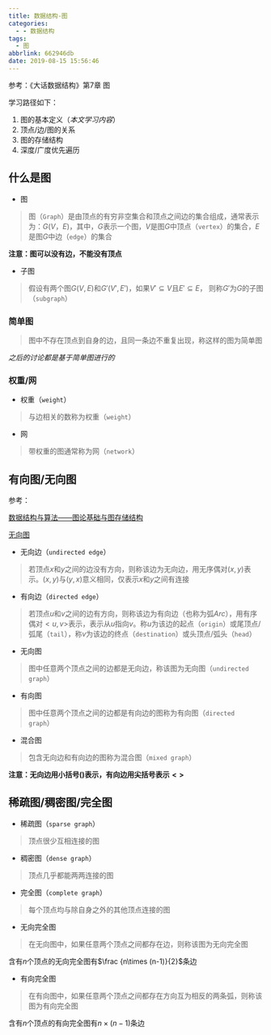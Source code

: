 ```yaml
---
title: 数据结构-图
categories:
  - - 数据结构
tags:
  - 图
abbrlink: 662946db
date: 2019-08-15 15:56:46
---
```


参考：《大话数据结构》第7章 图

学习路径如下：

1. 图的基本定义（*本文学习内容*）
2. 顶点/边/图的关系
3. 图的存储结构
4. 深度/广度优先遍历

## 什么是图

* 图

>图（`Graph`）是由顶点的有穷非空集合和顶点之间边的集合组成，通常表示为：$G(V，E)$，其中，$G$表示一个图，$V$是图$G$中顶点（`vertex`）的集合，$E$是图$G$中边（`edge`）的集合

**注意：图可以没有边，不能没有顶点**

* 子图

>假设有两个图$G(V,E)$和${G}'({V}',{E}')$，如果${V}'\subseteq V$且${E}'\subseteq E$， 则称${G}'$为$G$的子图（`subgraph`）

### 简单图

>图中不存在顶点到自身的边，且同一条边不重复出现，称这样的图为简单图

*之后的讨论都是基于简单图进行的*

### 权重/网

* 权重（`weight`）

>与边相关的数称为权重（`weight`）

* 网

> 带权重的图通常称为网（`network`）

## 有向图/无向图

参考：

[数据结构与算法——图论基础与图存储结构](https://www.itcodemonkey.com/article/13876.html)

[无向图](https://baike.baidu.com/item/%E6%97%A0%E5%90%91%E5%9B%BE)

* 无向边（`undirected edge`）

>若顶点$x$和$y$之间的边没有方向，则称该边为无向边，用无序偶对$(x,y)$表示。$(x,y)$与$(y,x)$意义相同，仅表示$x$和$y$之间有连接

* 有向边（`directed edge`）

>若顶点$u$和$v$之间的边有方向，则称该边为有向边（也称为弧$Arc$），用有序偶对$<u,v>$表示，表示从$u$指向$v$。称$u$为该边的起点（`origin`）或尾顶点/弧尾（`tail`），称$v$为该边的终点（`destination`）或头顶点/弧头（`head`）

* 无向图

>图中任意两个顶点之间的边都是无向边，称该图为无向图（`undirected graph`）

* 有向图

>图中任意两个顶点之间的边都是有向边的图称为有向图（`directed graph`）

* 混合图

>包含无向边和有向边的图称为混合图（`mixed graph`）

**注意：无向边用小括号$()$表示，有向边用尖括号表示$<>$**

## 稀疏图/稠密图/完全图

* 稀疏图（`sparse graph`）

>顶点很少互相连接的图

* 稠密图（`dense graph`）

>顶点几乎都能两两连接的图

* 完全图（`complete graph`）

>每个顶点均与除自身之外的其他顶点连接的图

* 无向完全图

>在无向图中，如果任意两个顶点之间都存在边，则称该图为无向完全图

含有$n$个顶点的无向完全图有$\frac {n\times (n-1)}{2}$条边

* 有向完全图

>在有向图中，如果任意两个顶点之间都存在方向互为相反的两条弧，则称该图为有向完全图

含有$n$个顶点的有向完全图有$n\times (n-1)$条边